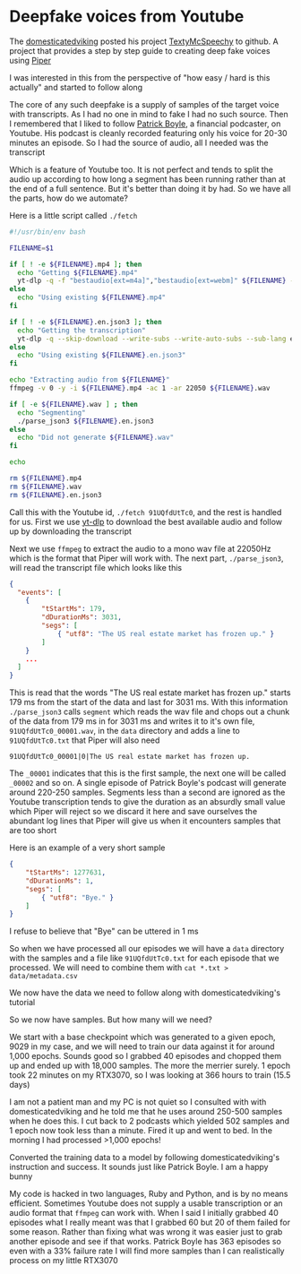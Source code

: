# Deepfake voices from Youtube

The [domesticatedviking](https://github.com/domesticatedviking) posted his project [TextyMcSpeechy](https://github.com/domesticatedviking/TextyMcSpeechy) to github. A project that provides a step by step guide to creating deep fake voices using [Piper](https://github.com/rhasspy/piper)

I was interested in this from the perspective of "how easy / hard is this actually" and started to follow along

The core of any such deepfake is a supply of samples of the target voice with transcripts. As I had no one in mind to fake I had no such source. Then I remembered that I liked to follow [Patrick Boyle](https://www.youtube.com/@PBoyle), a financial podcaster, on Youtube. His podcast is cleanly recorded featuring only his voice for 20-30 minutes an episode. So I had the source of audio, all I needed was the transcript

Which is a feature of Youtube too. It is not perfect and tends to split the audio up according to how long a segment has been running rather than at the end of a full sentence. But it's better than doing it by had. So we have all the parts, how do we automate?

Here is a little script called `./fetch`

```bash
#!/usr/bin/env bash

FILENAME=$1

if [ ! -e ${FILENAME}.mp4 ]; then
  echo "Getting ${FILENAME}.mp4"
  yt-dlp -q -f "bestaudio[ext=m4a]","bestaudio[ext=webm]" ${FILENAME} -o ${FILENAME}.mp4
else
  echo "Using existing ${FILENAME}.mp4"
fi

if [ ! -e ${FILENAME}.en.json3 ]; then
  echo "Getting the transcription"
  yt-dlp -q --skip-download --write-subs --write-auto-subs --sub-lang en --sub-format json3 --convert-subs srt --output ${FILENAME} ${FILENAME}
else
  echo "Using existing ${FILENAME}.en.json3"
fi

echo "Extracting audio from ${FILENAME}"
ffmpeg -v 0 -y -i ${FILENAME}.mp4 -ac 1 -ar 22050 ${FILENAME}.wav

if [ -e ${FILENAME}.wav ] ; then
  echo "Segmenting"
  ./parse_json3 ${FILENAME}.en.json3
else
  echo "Did not generate ${FILENAME}.wav"
fi

echo

rm ${FILENAME}.mp4
rm ${FILENAME}.wav
rm ${FILENAME}.en.json3
```

Call this with the Youtube id, `./fetch 91UQfdUtTc0`, and the rest is handled for us. First we use [yt-dlp](https://github.com/yt-dlp/yt-dlp) to download the best available audio and follow up by downloading the transcript

Next we use `ffmpeg` to extract the audio to a mono wav file at 22050Hz which is the format that Piper will work with. The next part, `./parse_json3`, will read the transcript file which looks like this

```json
{
  "events": [
  	{
   		"tStartMs": 179,
    	"dDurationMs": 3031,
    	"segs": [
    		{ "utf8": "The US real estate market has frozen up." }
    	]
  	}
	...
  ]
}
```

This is read that the words "The US real estate market has frozen up." starts 179 ms from the start of the data and last for 3031 ms. With this information `./parse_json3` calls `segment` which reads the wav file and chops out a chunk of the data from 179 ms in for 3031 ms and writes it to it's own file, `91UQfdUtTc0_00001.wav`, in the `data` directory and adds a line to `91UQfdUtTc0.txt` that Piper will also need

```
91UQfdUtTc0_00001|0|The US real estate market has frozen up.
```

The `_00001` indicates that this is the first sample, the next one will be called `_00002` and so on. A single episode of Patrick Boyle's podcast will generate around 220-250 samples. Segments less than a second are ignored as the Youtube transcription tends to give the duration as an absurdly small value which Piper will reject so we discard it here and save ourselves the abundant log lines that Piper will give us when it encounters samples that are too short

Here is an example of a very short sample

```json
{
	"tStartMs": 1277631,
	"dDurationMs": 1,
	"segs": [
		{ "utf8": "Bye." }
	]
}
```

I refuse to believe that "Bye" can be uttered in 1 ms

So when we have processed all our episodes we will have a `data` directory with the samples and a file like `91UQfdUtTc0.txt` for each episode that we processed. We will need to combine them with `cat *.txt > data/metadata.csv`

We now have the data we need to follow along with domesticatedviking's tutorial

So we now have samples. But how many will we need?

We start with a base checkpoint which was generated to a given epoch, 9029 in my case, and we will need to train our data against it for around 1,000 epochs. Sounds good so I grabbed 40 episodes and chopped them up and ended up with 18,000 samples. The more the merrier surely. 1 epoch took 22 minutes on my RTX3070, so I was looking at 366 hours to train (15.5 days)

I am not a patient man and my PC is not quiet so I consulted with with domesticatedviking and he told me that he uses around 250-500 samples when he does this. I cut back to 2 podcasts which yielded 502 samples and 1 epoch now took less than a minute. Fired it up and went to bed. In the morning I had processed >1,000 epochs!

Converted the training data to a model by following domesticatedviking's instruction and success. It sounds just like Patrick Boyle. I am a happy bunny

My code is hacked in two languages, Ruby and Python, and is by no means efficient. Sometimes Youtube does not supply a usable transcription or an audio format that `ffmpeg` can work with. When I said I initially grabbed 40 episodes what I really meant was that I grabbed 60 but 20 of them failed for some reason. Rather than fixing what was wrong it was easier just to grab another episode and see if that works. Patrick Boyle has 363 episodes so even with a 33% failure rate I will find more samples than I can realistically process on my little RTX3070


